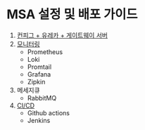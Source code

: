 # MSA 설정 및 배포 가이드

1. [컨피그 + 유레카 + 게이트웨이 서버](https://github.com/yonggyo1125/msa_guide/tree/master/01%20%EC%BB%A8%ED%94%BC%EA%B7%B8%20%2B%20%EC%9C%A0%EB%A0%88%EC%B9%B4%20%2B%20%EA%B2%8C%EC%9D%B4%ED%8A%B8%EC%9B%A8%EC%9D%B4%20%EC%84%9C%EB%B2%84)
2. [모니터링](https://github.com/yonggyo1125/msa_guide/tree/master/02%20%EB%AA%A8%EB%8B%88%ED%84%B0%EB%A7%81) 
   - Prometheus
   - Loki
   - Promtail
   - Grafana
   - Zipkin
3. 메세지큐 
   - RabbitMQ
4. [CI/CD](https://github.com/yonggyo1125/msa_guide/tree/master/04%20CICD) 
   - Github actions
   - Jenkins